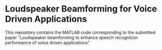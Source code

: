 # Loudspeaker Beamforming for Voice Driven Applications
This repository contains the MATLAB code corresponding to the submitted paper "Loudspeaker beamforming to enhance speech recognition performance of voice driven applications"
